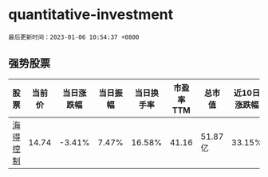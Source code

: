 # quantitative-investment

`最后更新时间：2023-01-06 10:54:37 +0800`

## 强势股票

|股票|当前价|当日涨跌幅|当日振幅|当日换手率|市盈率TTM|总市值|近10日涨跌幅|
|----|----|----|----|----|----|----|----|
|[海得控制](https://xueqiu.com/S/SZ002184)|14.74|-3.41%|7.47%|16.58%|41.16|51.87亿|33.15%|
